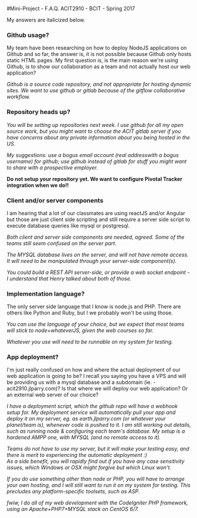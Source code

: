 #Mini-Project - F.A.Q.
ACIT2910 - BCIT - Spring 2017

My answers are italicized below.

### Github usage?

My team have been researching on how to deploy NodeJS applications on Github and so far, the answer is, it is not possible because Github only hosts static HTML pages. 
My first question is, is the main reason we're using Github, is to show our collaboration as a team and not actually host our web application?

_Github is a source code repository, and not appropriate for hosting dynamic sites. We want to use github or gitlab because of the gitflow collaborative workflow._

### Repository heads up?

_You will be setting up repositories next week. I use github for all my open source work, but you might want
to choose the ACIT gitlab server if you have concerns about any private information about you being hosted in the US._

_My suggestions: use a bogus email account (real addresswith a bogus username) for github; use github 
instead of gitlab for stuff you might want to share with a prospective employer._

**Do not setup your repository yet. We want to configure Pivotal Tracker integration when we do!!** 

### Client and/or server components

I am hearing that a lot of our classmates are using reactJS and/or Angular but those are just client side scripting 
and still require a server side script to execute database queries like mysql or postgresql. 

_Both client and server side components are needed, agreed. Some of the teams still seem confused on the server part._

_The MYSQL database lives on the server, and will not have remote access. 
It will need to be manipulated through your server-side component(s)._

_You could build a REST API server-side, or provide a web socket endpoint - I understand that Henry talked about both of those._

### Implementation language?

The only server side language that I know is node.js and PHP. There are others like Python and Ruby, but I we probably won't be using those.

_You can use the language of your choice, but we expect that most teams will stick to node+whateverJS, given the web courses so far._

_Whatever you use will need to be runnable on my system for testing._

### App deployment?

I'm just really confused on how and where the actual deployment of our web application is going to be? 
I recall you saying you have a VPS and will be providing us with a mysql database and a subdomain (ie. - acit2910.jlparry.com)? 
Is that where we will deploy our web application? Or an external web server of our choice?

_I have a deployment script, which the github repo will have a webhook setup for. 
My deployment service will automatically pull your app and deploy it on my server, eg. as earth.jlparry.com (or whatever your planet/team is),
whenever code is pushed to it. 
I am still working out details, such as running node & configuring each team's database. 
My setup is a hardened AMPP one, with MYSQL (and no remote access to it)._

_Teams do not *have* to use my server, but it will make your testing easy, and there is merit to experiencing the automatic deployment :)  
As a side benefit, you will rapidly find out if you have any case sensitivity issues,
which Windows or OSX might forgive but which Linux won't._

_If you do use something other than node or PHP, you will have to arrange your own hosting, and I will still want to run it on my system for testing.
This precludes any platform-specific toolsets, such as ASP._

_fwiw, I do all of my web development with the CodeIgniter PHP framework, using an Apache+PHP7+MYSQL stack on CentOS 6/7._
